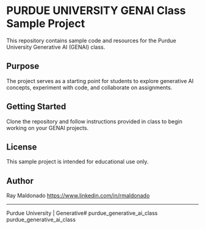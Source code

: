 # PURDUE UNIVERSITY GENAI Class Sample Project

This repository contains sample code and resources for the Purdue University Generative AI (GENAI) class.

## Purpose

The project serves as a starting point for students to explore generative AI concepts, experiment with code, and collaborate on assignments.

## Getting Started

Clone the repository and follow instructions provided in class to begin working on your GENAI projects.

## License

This sample project is intended for educational use only.

## Author
Ray Maldonado https://www.linkedin.com/in/rmaldonado



---
Purdue University | Generative# purdue_generative_ai_class
purdue_generative_ai_class
